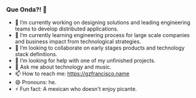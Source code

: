 ### Que Onda?! 👋

- 🔭 I’m currently working on designing solutions and leading engineering teams to develop distributed applications.
- 🌱 I’m currently learning engineering process for large scale companies and business impact from technological strategies.
- 👯 I’m looking to collaborate on early stages products and technology stack definitions.
- 🤔 I’m looking for help with one of my unfinished projects.
- 💬 Ask me about technology and music.
- 📫 How to reach me: <https://gzfrancisco.name>
- 😄 Pronouns: he.
- ⚡ Fun fact: A mexican who doesn't enjoy picante.

<!--
**gzfrancisco/gzfrancisco** is a ✨ _special_ ✨ repository because its `README.md` (this file) appears on your GitHub profile.

Here are some ideas to get you started:

- 🔭 I’m currently ...
- 🌱 I’m currently ...
- 👯 I’m looking to ...
- 🤔 I’m looking for ...
- 💬 Ask me about ...
- 📫 How to reach me: ...
- 😄 Pronouns: ...
- ⚡ Fun fact: ...
-->
